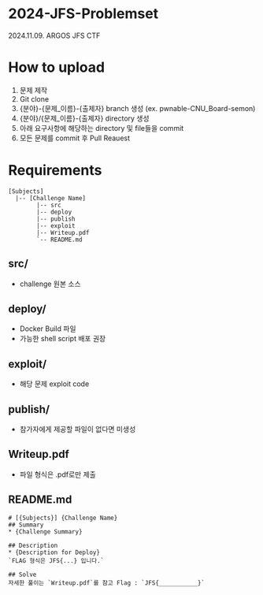 # 2024-JFS-Problemset
2024.11.09. ARGOS JFS CTF

# How to upload
1. 문제 제작
2. Git clone
3. {분야}-{문제_이름}-{출제자} branch 생성 (ex. pwnable-CNU_Board-semon)
4. {분야}/{문제_이름}-{출제자} directory 생성
5. 아래 요구사항에 해당하는 directory 및 file들을 commit
6. 모든 문제를 commit 후 Pull Reauest

# Requirements
```
[Subjects]
  |-- [Challenge Name]
        |-- src
        |-- deploy
        |-- publish
        |-- exploit
        |-- Writeup.pdf
        `-- README.md
```
## src/
* challenge 원본 소스
##  deploy/
* Docker Build 파일
* 가능한 shell script 배포 권장
##  exploit/
* 해당 문제 exploit code
## publish/
* 참가자에게 제공할 파일이 없다면 미생성
## Writeup.pdf
* 파일 형식은 .pdf로만 제출
## README.md
```
# [{Subjects}] {Challenge Name}
## Summary
* {Challenge Summary}

## Description
* {Description for Deploy}
`FLAG 형식은 JFS{...} 입니다.`

## Solve
자세한 풀이는 `Writeup.pdf`를 참고 Flag : `JFS{___________}`
```
